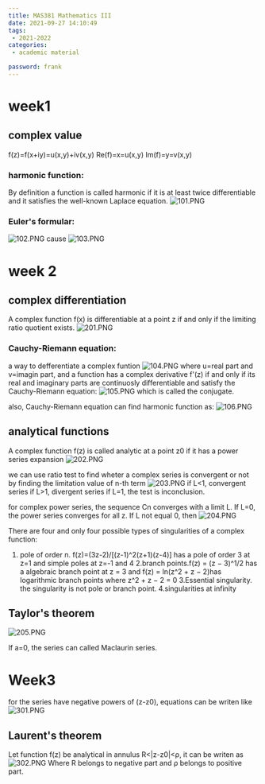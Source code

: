 ```yaml
---
title: MAS381 Mathematics III
date: 2021-09-27 14:10:49
tags:
 - 2021-2022
categories: 
 - academic material

password: frank
---
```


# week1

## complex value

f(z)=f(x+iy)=u(x,y)+iv(x,y)
Re(f)=x=u(x,y)
Im(f)=y=v(x,y)

### harmonic function:
By definition a function is called harmonic if it is at least twice differentiable and it satisfies the well-known Laplace equation.
![101.PNG](101.PNG)

### Euler's formular:
![102.PNG](102.PNG)
cause
![103.PNG](103.PNG)

# week 2

## complex differentiation

A complex function f(x) is differentiable at a point z if and only if the limiting ratio quotient exists.
![201.PNG](201.PNG)

### Cauchy-Riemann equation:
a way to defferentiate a complex funtion
![104.PNG](104.PNG)
where u=real part and v=imagin part, and a function has a complex derivative f'(z) if and only if its real and imaginary parts are continuosly differentiable and satisfy the Cauchy-Riemann equation:
![105.PNG](105.PNG)
which is called the conjugate.

also, Cauchy-Riemann equation can find harmonic function as:
![106.PNG](106.PNG)

## analytical functions

A complex function f(z) is called analytic at a point z0 if it has a power series expansion
![202.PNG](202.PNG)

we can use ratio test to find wheter a complex series is convergent or not by finding the limitation value of n-th term
![203.PNG](203.PNG)
if L<1, convergent series
if L>1, divergent series
if L=1, the test is inconclusion.

for complex power series, the sequence Cn converges with a limit L. If L=0, the power series converges for all z. If L not equal 0, then
![204.PNG](204.PNG)

There are four and only four possible types of singularities of a complex function:
1. pole of order n. f(z)=(3z-2)/[(z-1)^2(z+1)(z-4)] has a pole of order 3 at z=1 and simple poles at z=-1 and 4
2.branch points.f(z) = (z − 3)^1/2 has a algebraic branch point at z = 3 and f(z) = ln(z^2 + z − 2)has logarithmic branch points where z^2 + z − 2 = 0
3.Essential singularity. the singularity is not pole or branch point.
4.singularities at infinity

## Taylor's theorem

![205.PNG](205.PNG)

If a=0, the series can called Maclaurin series.

# Week3

for the series have negative powers of (z-z0), equations can be writen like
![301.PNG](301.PNG)

## Laurent's theorem

Let function f(z) be analytical in annulus R<|z-z0|<ρ, it can be writen as
![302.PNG](302.PNG)
Where R belongs to negative part and ρ belongs to positive part.
